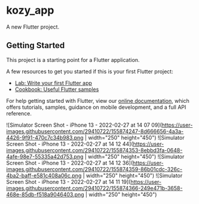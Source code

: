 # kozy_app

A new Flutter project.

## Getting Started

This project is a starting point for a Flutter application.

A few resources to get you started if this is your first Flutter project:

- [Lab: Write your first Flutter app](https://flutter.dev/docs/get-started/codelab)
- [Cookbook: Useful Flutter samples](https://flutter.dev/docs/cookbook)

For help getting started with Flutter, view our
[online documentation](https://flutter.dev/docs), which offers tutorials,
samples, guidance on mobile development, and a full API reference.

![Simulator Screen Shot - iPhone 13 - 2022-02-27 at 14 07 09](https://user-images.githubusercontent.com/29410722/155874247-8d666656-4a3a-4426-9f91-470c7c34b983.png | width="250" height="450")
![Simulator Screen Shot - iPhone 13 - 2022-02-27 at 14 12 44](https://user-images.githubusercontent.com/29410722/155874353-8ebbd3fa-0648-4afe-98e7-55335a42d753.png | width="250" height="450")
![Simulator Screen Shot - iPhone 13 - 2022-02-27 at 14 12 36](https://user-images.githubusercontent.com/29410722/155874359-86b01cdc-326c-4ba2-baff-e581c408a06c.png | width="250" height="450")
![Simulator Screen Shot - iPhone 13 - 2022-02-27 at 14 11 19](https://user-images.githubusercontent.com/29410722/155874366-249e471b-3658-468e-85db-f518a9046403.png | width="250" height="450")
